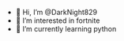 - 👋 Hi, I’m @DarkNight829
- 👀 I’m interested in fortnite
- 🌱 I’m currently learning python
<!---
DarkNight829/DarkNight829 is a ✨ special ✨ repository because its `README.md` (this file) appears on your GitHub profile.
You can click the Preview link to take a look at your changes.
--->
